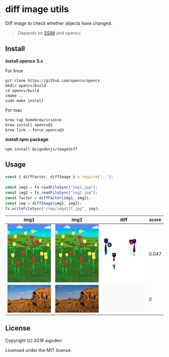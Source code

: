 # diff image utils

Diff image to check whether objects have changed.

> Depends on [SSIM](https://en.wikipedia.org/wiki/Structural_similarity) and opencv.

## Install

**install opencv 3.x**

For linux

```
git clone https://github.com/opencv/opencv
mkdir opencv/build
cd opencv/build
cmake ..
sudo make install
```

For mac

```
brew tap homebrew/science
brew install opencv@3
brew link --force opencv@3
```

**install npm package**

```
npm install @sigodenjs/imagediff
```

## Usage

```js
const { diffFactor, diffImage } = require('..');

const img1 = fs.readFileSync("img1.jpg");
const img2 = fs.readFileSync("img2.jpg");
const factor = diffFactor(img1, img2);
const img = diffImage(img1, img2);
fs.writeFileSync("/tmp/imgdiff.jpg", img);
```

| img1                        | img2                        | diff                       | score |
| --------------------------- | --------------------------- | -------------------------- | ----- |
| ![pic1](https://raw.githubusercontent.com/sigoden/node-imagediff/master/example/pic1.jpg)   | ![pic2](https://raw.githubusercontent.com/sigoden/node-imagediff/master/example/pic2.jpg)   | ![pic1](https://raw.githubusercontent.com/sigoden/node-imagediff/master/doc/picdiff.jpg)   | 0.047 |
| ![view1](https://raw.githubusercontent.com/sigoden/node-imagediff/master/example/view1.jpg) | ![view2](https://raw.githubusercontent.com/sigoden/node-imagediff/master/example/view2.jpg) | ![view1](https://raw.githubusercontent.com/sigoden/node-imagediff/master/doc/viewdiff.jpg) | 0     |

## License

Copyright (c) 2018 sigoden

Licensed under the MIT license.